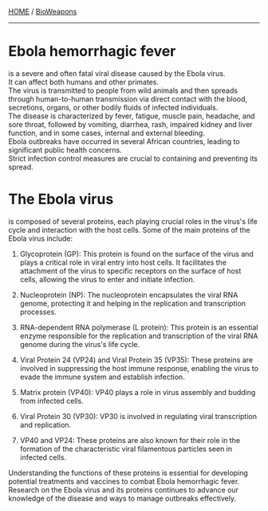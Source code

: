 [HOME](/README.md) / [BioWeapons](/assets/docs/synhesis/bioweapons/readme.md)

--------------------

# Ebola hemorrhagic fever

is a severe and often fatal viral disease caused by the Ebola virus.     
It can affect both humans and other primates.   
The virus is transmitted to people from wild animals and then spreads through human-to-human transmission via direct contact with the blood, secretions, organs, or other bodily fluids of infected individuals.     
The disease is characterized by fever, fatigue, muscle pain, headache, and sore throat, followed by vomiting, diarrhea, rash, impaired kidney and liver function, and in some cases, internal and external bleeding.    
Ebola outbreaks have occurred in several African countries, leading to significant public health concerns.     
Strict infection control measures are crucial to containing and preventing its spread.     

# The Ebola virus

is composed of several proteins, each playing crucial roles in the virus's life cycle and interaction with the host cells. Some of the main proteins of the Ebola virus include:

1. Glycoprotein (GP): This protein is found on the surface of the virus and plays a critical role in viral entry into host cells. It facilitates the attachment of the virus to specific receptors on the surface of host cells, allowing the virus to enter and initiate infection.

2. Nucleoprotein (NP): The nucleoprotein encapsulates the viral RNA genome, protecting it and helping in the replication and transcription processes.

3. RNA-dependent RNA polymerase (L protein): This protein is an essential enzyme responsible for the replication and transcription of the viral RNA genome during the virus's life cycle.

4. Viral Protein 24 (VP24) and Viral Protein 35 (VP35): These proteins are involved in suppressing the host immune response, enabling the virus to evade the immune system and establish infection.

5. Matrix protein (VP40): VP40 plays a role in virus assembly and budding from infected cells.

6. Viral Protein 30 (VP30): VP30 is involved in regulating viral transcription and replication.

7. VP40 and VP24: These proteins are also known for their role in the formation of the characteristic viral filamentous particles seen in infected cells.

Understanding the functions of these proteins is essential for developing potential treatments and vaccines to combat Ebola hemorrhagic fever. Research on the Ebola virus and its proteins continues to advance our knowledge of the disease and ways to manage outbreaks effectively.
